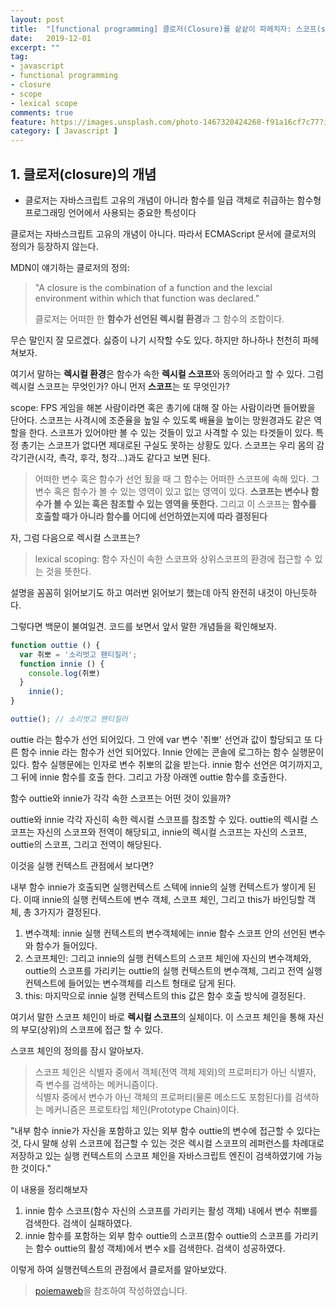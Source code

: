 ```yaml
---
layout: post
title:  "[functional programming] 클로저(Closure)를 샅샅이 파헤치자: 스코프(scope)와 렉시컬 스코프(lexical scope)"
date:   2019-12-01
excerpt: ""
tag:
- javascript
- functional programming
- closure
- scope
- lexical scope
comments: true
feature: https://images.unsplash.com/photo-1467320424268-f91a16cf7c77?ixlib=rb-1.2.1&ixid=eyJhcHBfaWQiOjEyMDd9&auto=format&fit=crop&w=1500&q=80
category: [ Javascript ]
---
```




## 1. 클로저(closure)의 개념

- 클로저는 자바스크립트 고유의 개념이 아니라 함수를 일급 객체로 취급하는 함수형 프로그래밍 언어에서 사용되는 중요한 특성이다

클로저는 자바스크립트 고유의 개념이 아니다. 따라서 ECMAScript 문서에 클로저의 정의가 등장하지 않는다.

MDN이 얘기하는 클로저의 정의:

>  "A closure is the combination of a function and the lexcial environment within which that function was declared."
>
> 클로저는 어떠한 한 **함수가 선언된 렉시컬 환경**과 그 함수의 조합이다. 

무슨 말인지 잘 모르겠다. 싫증이 나기 시작할 수도 있다. 하지만 하나하나 천천히 파헤쳐보자. 

여기서 말하는 **렉시컬 환경**은 함수가 속한 **렉시컬 스코프**와 동의어라고 할 수 있다. 그럼 렉시컬 스코프는 무엇인가? 아니 먼저 **스코프**는 또 무엇인가?

scope: FPS 게임을 해본 사람이라면 혹은 총기에 대해 잘 아는 사람이라면 들어봤을 단어다. 스코프는 사격시에 조준율을 높일 수 있도록 배율을 높이는 망원경과도 같은 역할을 한다. 스코프가 있어야만 볼 수 있는 것들이 있고 사격할 수 있는 타겟들이 있다. 특정 총기는 스코프가 없다면 제대로된 구실도 못하는 상황도 있다. 스코프는 우리 몸의 감각기관(시각, 촉각, 후각, 청각...)과도 같다고 보면 된다. 

> 어떠한 변수 혹은 함수가 선언 됬을 때 그 함수는 어떠한 스코프에 속해 있다. 그 변수 혹은 함수가 볼 수 있는 영역이 있고 없는 영역이 있다. **스코프는 변수나 함수가 볼 수 있는 혹은 참조할 수 있는 영역을 뜻한다.** 그리고 이 스코프는 **함수를 호출할 때가 아니라 함수를 어디에 선언하였는지에 따라 결정된다**

자, 그럼 다음으로 렉시컬 스코프는?

> lexical scoping: 함수 자신이 속한 스코프와 상위스코프의 환경에 접근할 수 있는 것을 뜻한다. 

설명을 꼼꼼히 읽어보기도 하고 여러번 읽어보기 했는데 아직 완전히 내것이 아닌듯하다.

그렇다면 백문이 불여일견. 코드를 보면서 앞서 말한 개념들을 확인해보자.

```js
function outtie () {
  var 취뽀 = '소리벗고 팬티질러';
  function innie () {
    console.log(취뽀)
  }
	innie();
}

outtie(); // 소리벗고 팬티질러
```

outtie 라는 함수가 선언 되어있다. 그 안에  var 변수 '취뽀' 선언과 값이 할당되고 또 다른 함수 innie 라는 함수가 선언 되어있다. Innie 안에는 콘솔에 로그하는 함수 실행문이 있다. 함수 실행문에는 인자로 변수 취뽀의 값을 받는다. innie 함수 선언은 여기까지고, 그 뒤에 innie 함수를 호출 한다. 그리고 가장 아래엔 outtie 함수를 호출한다. 

함수 outtie와 innie가 각각 속한 스코프는 어떤 것이 있을까?

outtie와 innie 각각 자신히 속한 렉시컬 스코프를 참조할 수 있다. outtie의 렉시컬 스코프는 자신의 스코프와 전역이 해당되고, innie의 렉시컬 스코프는 자신의 스코프, outtie의 스코프, 그리고 전역이 해당된다.

이것을 실행 컨텍스트 관점에서 보다면?

내부 함수 innie가 호출되면 실행컨텍스트 스텍에 innie의 실행 컨텍스트가 쌓이게 된다. 
이때 innie의 실행 컨텍스트에 변수 객체, 스코프 체인, 그리고 this가 바인딩할 객체, 총 3가지가 결정된다. 
1. 변수객체: innie 실행 컨텍스트의 변수객체에는 innie 함수 스코프 안의 선언된 변수와 함수가 들어있다. 
2. 스코프체인: 그리고 innie의 실행 컨텍스트의 스코프 체인에 자신의 변수객체와, outtie의 스코프를 가리키는 outtie의 실행 컨텍스트의 변수객체, 그리고 전역 실행 컨텍스트에 들어있는 변수객체를 리스트 형태로 담게 된다. 
3. this: 마지막으로 innie 실행 컨텍스트의 this 값은 함수 호출 방식에 결정된다.

여기서 말한 스코프 체인이 바로 **렉시컬 스코프**의 실체이다. 이 스코프 체인을 통해 자신의 부모(상위)의 스코프에 접근 할 수 있다.

스코프 체인의 정의를 잠시 알아보자.
>스코프 체인은 식별자 중에서 객체(전역 객체 제외)의 프로퍼티가 아닌 식별자, 즉 변수를 검색하는 메커니즘이다.  
식별자 중에서 변수가 아닌 객체의 프로퍼티(물론 메소드도 포함된다)를 검색하는 메커니즘은 프로토타입 체인(Prototype Chain)이다.

"내부 함수 innie가 자신을 포함하고 있는 외부 함수 outtie의 변수에 접근할 수 있다는 것, 다시 말해 상위 스코프에 접근할 수 있는 것은 렉시컬 스코프의 레퍼런스를 차례대로 저장하고 있는 실행 컨텍스트의 스코프 체인을 자바스크립트 엔진이 검색하였기에 가능한 것이다."

이 내용을 정리해보자

1. innie 함수 스코프(함수 자신의 스코프를 가리키는 활성 객체) 내에서 변수 취뽀를 검색한다. 검색이 실패하였다.
2. innie 함수를 포함하는 외부 함수 outtie의 스코프(함수 outtie의 스코프를 가리키는 함수 outtie의 활성 객체)에서 변수 x를 검색한다. 검색이 성공하였다.

이렇게 하여 실행컨텍스트의 관점에서 클로저를 알아보았다.


> [poiemaweb](https://poiemaweb.com/js-closure)을 참조하여 작성하였습니다.



